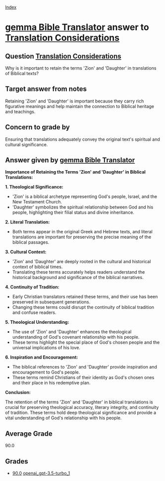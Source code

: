 
[Index](../../../index.md)
# [gemma Bible Translator](../../answering_models/gemma_Bible_Translator.md) answer to [Translation Considerations](../../questions/Translation_Considerations.md)

## Question [Translation Considerations](../../questions/Translation_Considerations.md)
Why is it important to retain the terms 'Zion' and 'Daughter' in translations of Biblical texts?

## Target answer from notes
Retaining 'Zion' and 'Daughter' is important because they carry rich figurative meanings and help maintain the connection to Biblical heritage and teachings.

## Concern to grade by
Ensuring that translations adequately convey the original text's spiritual and cultural significance.

## Answer given by [gemma Bible Translator](../../answering_models/gemma_Bible_Translator.md)
**Importance of Retaining the Terms 'Zion' and 'Daughter' in Biblical Translations:**

**1. Theological Significance:**

* 'Zion' is a biblical archetype representing God's people, Israel, and the New Testament Church.
* 'Daughter' symbolizes the spiritual relationship between God and his people, highlighting their filial status and divine inheritance.

**2. Literal Translation:**

* Both terms appear in the original Greek and Hebrew texts, and literal translations are important for preserving the precise meaning of the biblical passages.

**3. Cultural Context:**

* 'Zion' and 'Daughter' are deeply rooted in the cultural and historical context of biblical times.
* Translating these terms accurately helps readers understand the historical background and significance of the biblical narratives.

**4. Continuity of Tradition:**

* Early Christian translators retained these terms, and their use has been preserved in subsequent generations.
* Changing these terms could disrupt the continuity of biblical tradition and confuse readers.

**5. Theological Understanding:**

* The use of 'Zion' and 'Daughter' enhances the theological understanding of God's covenant relationship with his people.
* These terms highlight the special place of God's chosen people and the universal implications of his love.

**6. Inspiration and Encouragement:**

* The biblical references to 'Zion' and 'Daughter' provide inspiration and encouragement to God's people.
* These terms remind Christians of their identity as God's chosen ones and their place in his redemptive plan.

**Conclusion:**

The retention of the terms 'Zion' and 'Daughter' in biblical translations is crucial for preserving theological accuracy, literary integrity, and continuity of tradition. These terms hold deep theological significance and provide a vital understanding of God's relationship with his people.

## Average Grade
90.0

## Grades
 * [90.0](./Translation_Considerations_grades/openai_gpt-3.5-turbo_1.md) [openai_gpt-3.5-turbo_1](../../grading_models/openai_gpt-3.5-turbo_1.md)
